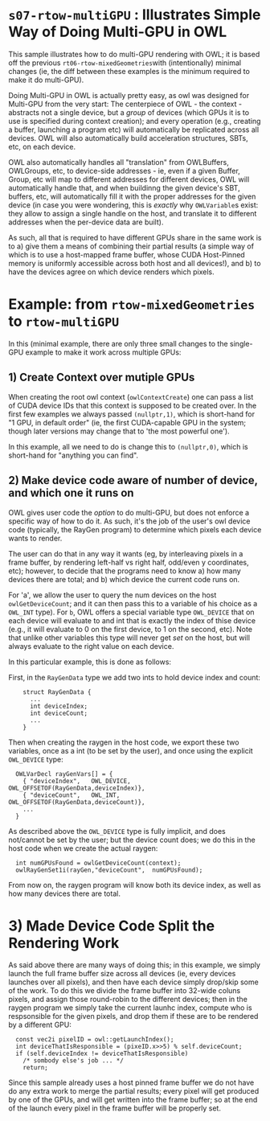 # `s07-rtow-multiGPU` : Illustrates Simple Way of Doing Multi-GPU in OWL

This sample illustrates how to do multi-GPU rendering with OWL; it is
based off the previous `rt06-rtow-mixedGeometries`with (intentionally)
minimal changes (ie, the diff between these examples is the minimum
required to make it do multi-GPU).

Doing Multi-GPU in OWL is actually pretty easy, as owl was designed
for Multi-GPU from the very start: The centerpiece of OWL - the
context - abstracts not a single device, but a *group* of devices
(which GPUs it is to use is specified during context creation); and
every operation (e.g., creating a buffer, launching a program etc)
will automatically be replicated across all devices. OWL will also
automatically build acceleration structures, SBTs, etc, on each
device.

OWL also automatically handles all "translation" from OWLBuffers,
OWLGroups, etc, to device-side addresses - ie, even if a given Buffer,
Group, etc will map to different addresses for different devices, OWL
will automatically handle that, and when buildinng the given device's
SBT, buffers, etc, will automatically fill it with the proper
addresses for the given device (in case you were wondering, this is
*exactly* why `OWLVariable`s exist: they allow to assign a single
handle on the host, and translate it to different addresses when the
per-device data are built). 

As such, all that is required to have different GPUs share in the same
work is to a) give them a means of combining their partial results (a
simple way of which is to use a host-mapped frame buffer, whose CUDA
Host-Pinned memory is uniformly accessible across both host and all
devices!), and b) to have the devices agree on which device renders
which pixels.

# Example: from `rtow-mixedGeometries` to `rtow-multiGPU`

In this (minimal example, there are only three small changes to the single-GPU example to make it work across multiple GPUs:

## 1) Create Context over mutiple GPUs

When creating the root owl context (`owlContextCreate`) one can pass a
list of CUDA device IDs that this context is supposed to be created
over. In the first few examples we always passed `(nullptr,1)`, which
is short-hand for "1 GPU, in default order" (ie, the first
CUDA-capable GPU in the system; though later versions may change that
to 'the most powerful one'). 

In this example, all we need to do is change this to `(nullptr,0)`,
which is short-hand for "anything you can find".

## 2) Make device code aware of number of device, and which one it runs on

OWL gives user code the *option* to do multi-GPU, but does not enforce
a specific way of how to do it. As such, it's the job of the user's
owl device code (typically, the RayGen program) to determine which
pixels each device wants to render. 

The user can do that in any way it wants (eg, by interleaving pixels
in a frame buffer, by rendering left-half vs right half, odd/even y
coordinates, etc); however, to decide that the programs need to know
a) how many devices there are total; and b) which device the current
code runs on.

For 'a', we allow the user to query the num devices on the host
`owlGetDeviceCount`; and it can then pass this to a variable of his
choice as a `OWL_INT` type). For `b`, OWL offers a special variable
type `OWL_DEVICE` that on each device will evaluate to and int that is
exactly the index of thise device (e.g., it will evaluate to 0 on the
first device, to 1 on the second, etc). Note that unlike other
variables this type will never get *set* on the host, but will always
evaluate to the right value on each device.

In this particular example, this is done as follows: 

First, in the `RayGenData` type we add two ints to hold device index and count:
```
    struct RayGenData {
	  ...
      int deviceIndex;
      int deviceCount;
	  ...
	}
```

Then when creating the raygen in the host code, we export these two variables, once as a int (to be set by the user), and once using the explicit `OWL_DEVICE` type:

```
  OWLVarDecl rayGenVars[] = {
    { "deviceIndex",   OWL_DEVICE, OWL_OFFSETOF(RayGenData,deviceIndex)},
    { "deviceCount",   OWL_INT,    OWL_OFFSETOF(RayGenData,deviceCount)},
    ...
  }
```

As described above the `OWL_DEVICE` type is fully implicit, and does
not/cannot be set by the user; but the device count does; we do this
in the host code when we create the actual raygen:
```
  int numGPUsFound = owlGetDeviceCount(context);
  owlRayGenSet1i(rayGen,"deviceCount",  numGPUsFound);
```

From now on, the raygen program will know both its device index, as
well as how many devices there are total.

# 3) Made Device Code Split the Rendering Work

As said above there are many ways of doing this; in this example, we
simply launch the full frame buffer size across all devices (ie, every
devices launches over all pixels), and then have each device simply
drop/skip some of the work. To do this we divide the frame buffer into
32-wide coluns pixels, and assign those round-robin to the different
devices; then in the raygen program we simply take the current launhc
index, compute who is respsonsible for the given pixels, and drop them
if these are to be rendered by a different GPU:

```
  const vec2i pixelID = owl::getLaunchIndex();
  int deviceThatIsResponsible = (pixeID.x>>5) % self.deviceCount;
  if (self.deviceIndex != deviceThatIsResponsible)
    /* sombody else's job ... */ 
	return;
```

Since this sample already uses a host pinned frame buffer we do not
have do any extra work to merge the partial results; every pixel will
get produced by one of the GPUs, and will get written into the frame
buffer; so at the end of the launch every pixel in the frame buffer
will be properly set.
